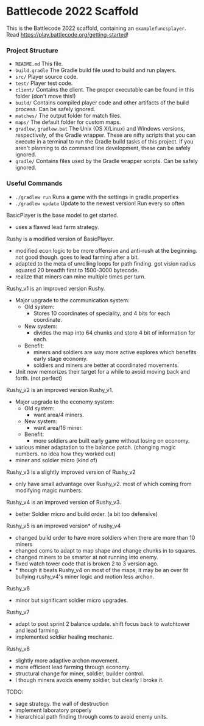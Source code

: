 # Battlecode 2022 Scaffold

This is the Battlecode 2022 scaffold, containing an `examplefuncsplayer`. Read https://play.battlecode.org/getting-started!

### Project Structure

- `README.md`
    This file.
- `build.gradle`
    The Gradle build file used to build and run players.
- `src/`
    Player source code.
- `test/`
    Player test code.
- `client/`
    Contains the client. The proper executable can be found in this folder (don't move this!)
- `build/`
    Contains compiled player code and other artifacts of the build process. Can be safely ignored.
- `matches/`
    The output folder for match files.
- `maps/`
    The default folder for custom maps.
- `gradlew`, `gradlew.bat`
    The Unix (OS X/Linux) and Windows versions, respectively, of the Gradle wrapper. These are nifty scripts that you can execute in a terminal to run the Gradle build tasks of this project. If you aren't planning to do command line development, these can be safely ignored.
- `gradle/`
    Contains files used by the Gradle wrapper scripts. Can be safely ignored.


### Useful Commands

- `./gradlew run`
    Runs a game with the settings in gradle.properties
- `./gradlew update`
    Update to the newest version! Run every so often


BasicPlayer is the base model to get started.
* uses a flawed lead farm strategy.

Rushy is a modified version of BasicPlayer.
* modified econ logic to be more offensive and anti-rush at the beginning. not good though. goes to lead farming after a bit.
* adapted to the meta of unrolling loops for path finding. got vision radius squared 20 breadth first to 1500-3000 bytecode.
* realize that miners can mine multiple times per turn.

Rushy_v1 is an improved version Rushy.
* Major upgrade to the communication system:
  * Old system:
    * Stores 10 coordinates of speciality, and 4 bits for each coordinate.
  * New system:
    * divides the map into 64 chunks and store 4 bit of information for each.
  * Benefit:
    * miners and soldiers are way more active explores which benefits early stage economy.
    * soldiers and miners are better at coordinated movements.
* Unit now memorizes their target for a while to avoid moving back and forth. (not perfect)

Rushy_v2 is an improved version Rushy_v1.
* Major upgrade to the economy system:
    * Old system:
        * want area/4 miners.
    * New system:
        * want area/16 miner.
    * Benefit:
        * more soldiers are built early game without losing on economy.
* various miner adaptation to the balance patch. (changing magic numbers. no idea how they worked out)
* miner and soldier micro (kind of)

Rushy_v3 is a slightly improved version of Rushy_v2
* only have small advantage over Rushy_v2. most of which coming from modifying magic numbers.

Rushy_v4 is an improved version of Rushy_v3.
* better Soldier micro and build order. (a bit too defensive)

Rushy_v5 is an improved version* of rushy_v4
* changed build order to have more soldiers when there are more than 10 miners
* changed coms to adapt to map shape and change chunks in to squares.
* changed miners to be smarter at not running into enemy.
* fixed watch tower code that is broken 2 to 3 version ago.
* \* though it beats Rushy_v4 on most of the maps, it may be an over fit bullying rushy_v4's miner logic and motion less archon.

Rushy_v6
* minor but significant soldier micro upgrades.

Rushy_v7
* adapt to post sprint 2 balance update. shift focus back to watchtower and lead farming.
* implemented soldier healing mechanic.

Rushy_v8
* slightly more adaptive archon movement.
* more efficient lead farming through economy.
* structural change for miner, soldier, builder control.
* I though minera avoids enemy soldier, but clearly I broke it.

TODO:
* sage strategy. the wall of destruction
* implement laboratory properly
* hierarchical path finding through coms to avoid enemy units.
